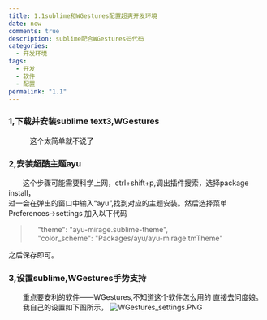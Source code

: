 ```yaml
---
title: 1.1sublime和WGestures配置超爽开发环境
date: now
comments: true
description: sublime配合WGestures码代码
categories:
  - 开发环境
tags:
  - 开发
  - 软件
  - 配置
permalink: "1.1"
---
```


### 1,下载并安装sublime text3,WGestures  

&emsp;&emsp;&emsp;这个太简单就不说了  

### 2,安装超酷主题ayu

&emsp;&emsp;这个步骤可能需要科学上网，ctrl+shift+p,调出插件搜索，选择package install，  
过一会在弹出的窗口中输入“ayu”,找到对应的主题安装。然后选择菜单Preferences->settings
加入以下代码  

> &nbsp;&emsp;"theme": "ayu-mirage.sublime-theme",  
&nbsp;&emsp;"color_scheme": "Packages/ayu/ayu-mirage.tmTheme"  

之后保存即可。  

### 3,设置sublime,WGestures手势支持

&emsp;&emsp;重点要安利的软件——WGestures,不知道这个软件怎么用的
直接去问度娘。
&emsp;&emsp;我自己的设置如下图所示，
![WGestures_settings.PNG](https://i.loli.net/2020/02/21/TUoDsvXgamfquEF.png)
